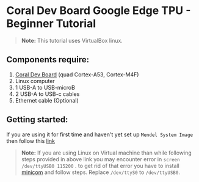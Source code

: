 # Coral Dev Board Google Edge TPU - Beginner Tutorial  
 
 > **Note:** This tutorial uses VirtualBox linux.  

## Components require:

 1. [Coral Dev Board](https://coral.withgoogle.com/products/dev-board/) (quad Cortex-A53, Cortex-M4F)   
 2. Linux computer  
 3. 1 USB-A to USB-microB  
 4. 2 USB-A to USB-c cables  
 4. Ethernet cable (Optional)  
  
## Getting started:

If you are using it for first time and haven't yet set up `Mendel System Image` then follow this [link](https://coral.withgoogle.com/tutorials/devboard/)  

 > **Note:** If you are using Linux on Virtual machine than while following steps provided in above link you may encounter error in `screen /dev/ttyUSB0 115200` . to get rid of that error you have to install [minicom](http://processors.wiki.ti.com/index.php/Setting_up_Minicom_in_Ubuntu) and follow steps. Replace `/dev/ttyS0` to `/dev/ttyUSB0`.


